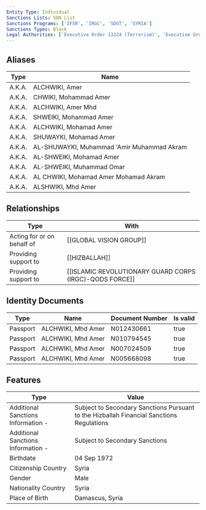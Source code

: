 ```yaml
---
Entity Type: Individual
Sanctions Lists: SDN List
Sanctions Programs: ['IFSR', 'IRGC', 'SDGT', 'SYRIA']
Sanctions Types: Block
Legal Authorities: ['Executive Order 13224 (Terrorism)', 'Executive Order 13582 (Syria)']
---
```


## Aliases
| Type  | Name      | 
|-------|-----------|
| A.K.A. | ALCHWIKI, Amer |
| A.K.A. | CHWIKI, Mohammad Amer |
| A.K.A. | ALCHWIKI, Amer Mhd |
| A.K.A. | SHWEIKI, Mohammad Amer |
| A.K.A. | ALCHWIKI, Mohamad Amer |
| A.K.A. | SHUWAYKI, Mohamad Amer |
| A.K.A. | AL-SHUWAYKI, Muhammad 'Amir Muhammad Akram |
| A.K.A. | AL-SHWEIKI, Mohamad Amer |
| A.K.A. | AL-SHWEIKI, Muhammad Omar |
| A.K.A. | AL CHWIKI, Mohamad Amer Mohamad Akram |
| A.K.A. | ALSHWIKI, Mhd Amer |

## Relationships
| Type  | With      | 
|-------|-----------|
| Acting for or on behalf of | [[GLOBAL VISION GROUP]] |
| Providing support to | [[HIZBALLAH]] |
| Providing support to | [[ISLAMIC REVOLUTIONARY GUARD CORPS (IRGC)-QODS FORCE]] |

## Identity Documents
| Type  | Name      | Document Number | Is valid |
|-------|-----------|-----------------|----------|
| Passport | ALCHWIKI, Mhd Amer | N012430661 | true |
| Passport | ALCHWIKI, Mhd Amer | N010794545 | true |
| Passport | ALCHWIKI, Mhd Amer | N007024509 | true |
| Passport | ALCHWIKI, Mhd Amer | N005668098 | true |

## Features
| Type  | Value      |
|-------|------------|
| Additional Sanctions Information - | Subject to Secondary Sanctions Pursuant to the Hizballah Financial Sanctions Regulations |
| Additional Sanctions Information - | Subject to Secondary Sanctions |
| Birthdate | 04 Sep 1972 |
| Citizenship Country | Syria |
| Gender | Male |
| Nationality Country | Syria |
| Place of Birth | Damascus, Syria |
